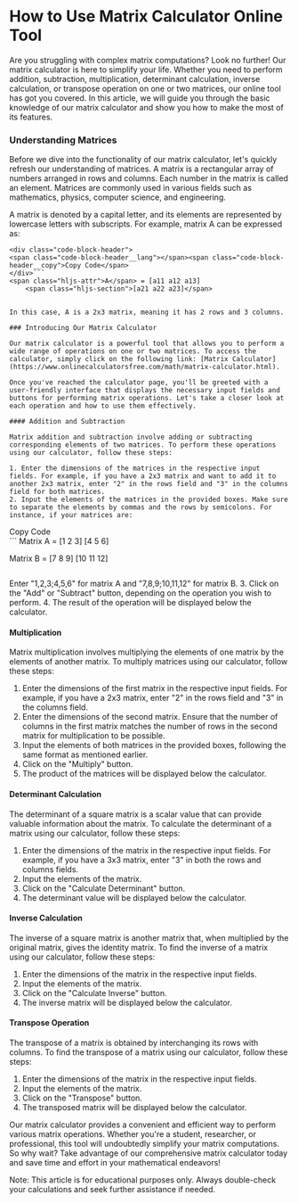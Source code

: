 How to Use Matrix Calculator Online Tool
========================================

Are you struggling with complex matrix computations? Look no further! Our matrix calculator is here to simplify your life. Whether you need to perform addition, subtraction, multiplication, determinant calculation, inverse calculation, or transpose operation on one or two matrices, our online tool has got you covered. In this article, we will guide you through the basic knowledge of our matrix calculator and show you how to make the most of its features.

### Understanding Matrices

Before we dive into the functionality of our matrix calculator, let's quickly refresh our understanding of matrices. A matrix is a rectangular array of numbers arranged in rows and columns. Each number in the matrix is called an element. Matrices are commonly used in various fields such as mathematics, physics, computer science, and engineering.

A matrix is denoted by a capital letter, and its elements are represented by lowercase letters with subscripts. For example, matrix A can be expressed as:

```
<div class="code-block-header">
<span class="code-block-header__lang"></span><span class="code-block-header__copy">Copy Code</span>
</div>```
<span class="hljs-attr">A</span> = [a11 a12 a13]
    <span class="hljs-section">[a21 a22 a23]</span>

```
```

In this case, A is a 2x3 matrix, meaning it has 2 rows and 3 columns.

### Introducing Our Matrix Calculator

Our matrix calculator is a powerful tool that allows you to perform a wide range of operations on one or two matrices. To access the calculator, simply click on the following link: [Matrix Calculator](https://www.onlinecalculatorsfree.com/math/matrix-calculator.html).

Once you've reached the calculator page, you'll be greeted with a user-friendly interface that displays the necessary input fields and buttons for performing matrix operations. Let's take a closer look at each operation and how to use them effectively.

#### Addition and Subtraction

Matrix addition and subtraction involve adding or subtracting corresponding elements of two matrices. To perform these operations using our calculator, follow these steps:

1. Enter the dimensions of the matrices in the respective input fields. For example, if you have a 2x3 matrix and want to add it to another 2x3 matrix, enter "2" in the rows field and "3" in the columns field for both matrices.
2. Input the elements of the matrices in the provided boxes. Make sure to separate the elements by commas and the rows by semicolons. For instance, if your matrices are:

```
<div class="code-block-header">
<span class="code-block-header__lang"></span><span class="code-block-header__copy">Copy Code</span>
</div>```
Matrix A = <span class="hljs-comment">[1 2 3]</span>
           <span class="hljs-comment">[4 5 6]</span>
           
Matrix B = <span class="hljs-comment">[7 8 9]</span>
           <span class="hljs-comment">[10 11 12]</span>

```
```

Enter "1,2,3;4,5,6" for matrix A and "7,8,9;10,11,12" for matrix B. 3. Click on the "Add" or "Subtract" button, depending on the operation you wish to perform. 4. The result of the operation will be displayed below the calculator.

#### Multiplication

Matrix multiplication involves multiplying the elements of one matrix by the elements of another matrix. To multiply matrices using our calculator, follow these steps:

1. Enter the dimensions of the first matrix in the respective input fields. For example, if you have a 2x3 matrix, enter "2" in the rows field and "3" in the columns field.
2. Enter the dimensions of the second matrix. Ensure that the number of columns in the first matrix matches the number of rows in the second matrix for multiplication to be possible.
3. Input the elements of both matrices in the provided boxes, following the same format as mentioned earlier.
4. Click on the "Multiply" button.
5. The product of the matrices will be displayed below the calculator.

#### Determinant Calculation

The determinant of a square matrix is a scalar value that can provide valuable information about the matrix. To calculate the determinant of a matrix using our calculator, follow these steps:

1. Enter the dimensions of the matrix in the respective input fields. For example, if you have a 3x3 matrix, enter "3" in both the rows and columns fields.
2. Input the elements of the matrix.
3. Click on the "Calculate Determinant" button.
4. The determinant value will be displayed below the calculator.

#### Inverse Calculation

The inverse of a square matrix is another matrix that, when multiplied by the original matrix, gives the identity matrix. To find the inverse of a matrix using our calculator, follow these steps:

1. Enter the dimensions of the matrix in the respective input fields.
2. Input the elements of the matrix.
3. Click on the "Calculate Inverse" button.
4. The inverse matrix will be displayed below the calculator.

#### Transpose Operation

The transpose of a matrix is obtained by interchanging its rows with columns. To find the transpose of a matrix using our calculator, follow these steps:

1. Enter the dimensions of the matrix in the respective input fields.
2. Input the elements of the matrix.
3. Click on the "Transpose" button.
4. The transposed matrix will be displayed below the calculator.

Our matrix calculator provides a convenient and efficient way to perform various matrix operations. Whether you're a student, researcher, or professional, this tool will undoubtedly simplify your matrix computations. So why wait? Take advantage of our comprehensive matrix calculator today and save time and effort in your mathematical endeavors!

Note: This article is for educational purposes only. Always double-check your calculations and seek further assistance if needed.